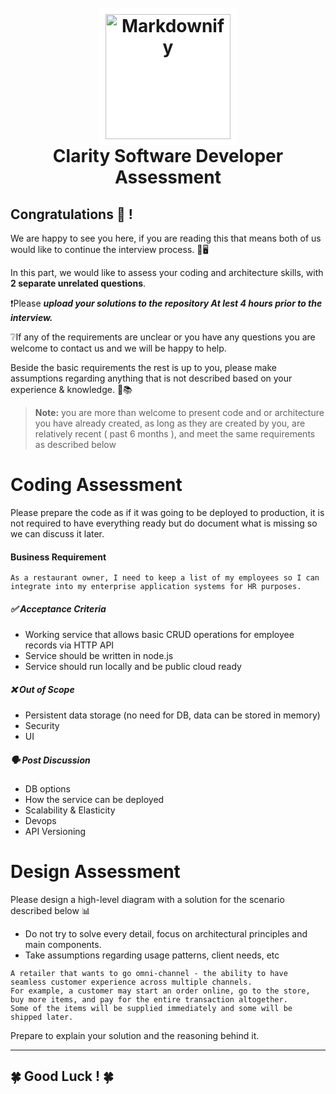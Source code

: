 
<h1 align="center">
  <br>
  <img src="https://clarityo-web-app-stg.herokuapp.com/img/clarity_logo.f78faffa.png" alt="Markdownify" width="200" style="background-color:white; padding:10px">
  <br>
  Clarity Software Developer Assessment
  <br>
</h1>

## Congratulations 🎉 !

We are happy to see you here, if you are reading this that means both of us would like to continue the interview process. 💪🖥

In this part, we would like to assess your coding and architecture skills, with **2 separate unrelated questions**.

❗Please ***upload your solutions to the repository At lest 4 hours prior to the interview.***

❔If any of the requirements are unclear or you have any questions you are welcome to contact us and we will be happy to help.

Beside the basic requirements the rest is up to you, please make assumptions regarding anything that is not described based on your experience & knowledge. 🧠📚

> **Note:** you are more than welcome to present code and or architecture you have already created, as long as they are created by you, are relatively recent ( past 6 months ), and meet the same requirements as described below 



# Coding Assessment  

Please prepare the code as if it was going to be deployed to production, it is not required to have everything ready but do document what is missing so we can discuss it later.

 #### Business Requirement
```
As a restaurant owner, I need to keep a list of my employees so I can integrate into my enterprise application systems for HR purposes.
```
##### ✅ Acceptance Criteria

- Working service that allows basic CRUD operations for employee records via HTTP API
- Service should be written in node.js
- Service should run locally and be public cloud ready

##### ❌ Out of Scope

- Persistent data storage (no need for DB, data can be stored in memory)
- Security
- UI

##### 🗣 Post Discussion

- DB options
- How the service can be deployed
- Scalability & Elasticity
- Devops
- API Versioning



# Design Assessment    


Please design a high-level diagram with a solution for the scenario described below 📊

- Do not try to solve every detail, focus on architectural principles and main components. 
- Take assumptions regarding usage patterns, client needs, etc 
```
A retailer that wants to go omni-channel - the ability to have seamless customer experience across multiple channels.
For example, a customer may start an order online, go to the store, buy more items, and pay for the entire transaction altogether. 
Some of the items will be supplied immediately and some will be shipped later. 
```
Prepare to explain your solution and the reasoning behind it.

---
## 🍀 Good Luck ! 🍀
